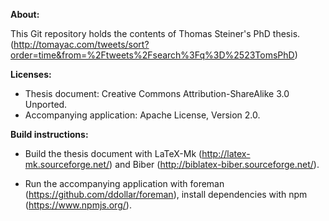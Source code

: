 **About:**

This Git repository holds the contents of Thomas Steiner's PhD thesis.
(http://tomayac.com/tweets/sort?order=time&from=%2Ftweets%2Fsearch%3Fq%3D%2523TomsPhD)

**Licenses:**

- Thesis document: Creative Commons Attribution-ShareAlike 3.0 Unported.
- Accompanying application: Apache License, Version 2.0.

**Build instructions:**

- Build the thesis document with LaTeX-Mk (http://latex-mk.sourceforge.net/) and Biber (http://biblatex-biber.sourceforge.net/).

- Run the accompanying application with foreman (https://github.com/ddollar/foreman), install dependencies with npm (https://www.npmjs.org/).
